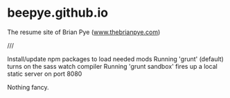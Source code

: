 # beepye.github.io
The resume site of Brian Pye (www.thebrianpye.com)

///

Install/update npm packages to load needed mods
Running 'grunt' (default) turns on the sass watch compiler
Running 'grunt sandbox' fires up a local static server on port 8080

Nothing fancy.
